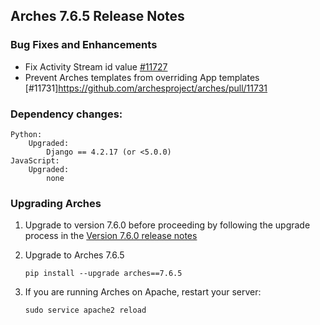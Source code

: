 ## Arches 7.6.5 Release Notes

### Bug Fixes and Enhancements

- Fix Activity Stream id value [#11727](https://github.com/archesproject/arches/issues/11727)
- Prevent Arches templates from overriding App templates [#11731]https://github.com/archesproject/arches/pull/11731


### Dependency changes:

```
Python:
    Upgraded:
        Django == 4.2.17 (or <5.0.0)
JavaScript:
    Upgraded:
        none
```

### Upgrading Arches

1. Upgrade to version 7.6.0 before proceeding by following the upgrade process in the [Version 7.6.0 release notes](https://github.com/archesproject/arches/blob/dev/7.6.x/releases/7.6.0.md)

2. Upgrade to Arches 7.6.5

    ```
    pip install --upgrade arches==7.6.5
    ```

3. If you are running Arches on Apache, restart your server:
    ```
    sudo service apache2 reload
    ```
